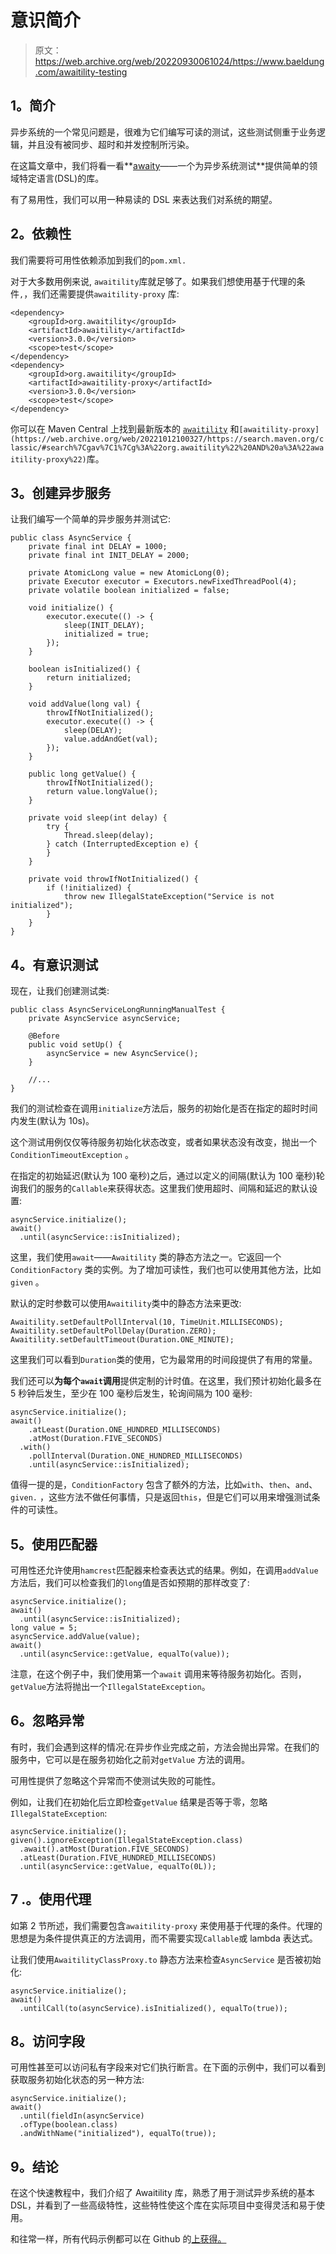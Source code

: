 # 意识简介

> 原文：<https://web.archive.org/web/20220930061024/https://www.baeldung.com/awaitility-testing>

## **1。简介**

异步系统的一个常见问题是，很难为它们编写可读的测试，这些测试侧重于业务逻辑，并且没有被同步、超时和并发控制所污染。

在这篇文章中，我们将看一看**[awaity](https://web.archive.org/web/20221012100327/http://www.awaitility.org/)——一个为异步系统测试**提供简单的领域特定语言(DSL)的库。

有了易用性，我们可以用一种易读的 DSL 来表达我们对系统的期望。

## **2。依赖性**

我们需要将可用性依赖添加到我们的`pom.xml.`

对于大多数用例来说, `awaitility`库就足够了。如果我们想使用基于代理的条件`,`，我们还需要提供`awaitility-proxy` 库:

```
<dependency>
    <groupId>org.awaitility</groupId>
    <artifactId>awaitility</artifactId>
    <version>3.0.0</version>
    <scope>test</scope>
</dependency>
<dependency>
    <groupId>org.awaitility</groupId>
    <artifactId>awaitility-proxy</artifactId>
    <version>3.0.0</version>
    <scope>test</scope>
</dependency>
```

你可以在 Maven Central 上找到最新版本的 [`awaitility`](https://web.archive.org/web/20221012100327/https://search.maven.org/classic/#search%7Cgav%7C1%7Cg%3A%22org.awaitility%22%20AND%20a%3A%22awaitility%22) 和`[awaitility-proxy](https://web.archive.org/web/20221012100327/https://search.maven.org/classic/#search%7Cgav%7C1%7Cg%3A%22org.awaitility%22%20AND%20a%3A%22awaitility-proxy%22)`库。

## **3。创建异步服务**

让我们编写一个简单的异步服务并测试它:

```
public class AsyncService {
    private final int DELAY = 1000;
    private final int INIT_DELAY = 2000;

    private AtomicLong value = new AtomicLong(0);
    private Executor executor = Executors.newFixedThreadPool(4);
    private volatile boolean initialized = false;

    void initialize() {
        executor.execute(() -> {
            sleep(INIT_DELAY);
            initialized = true;
        });
    }

    boolean isInitialized() {
        return initialized;
    }

    void addValue(long val) {
        throwIfNotInitialized();
        executor.execute(() -> {
            sleep(DELAY);
            value.addAndGet(val);
        });
    }

    public long getValue() {
        throwIfNotInitialized();
        return value.longValue();
    }

    private void sleep(int delay) {
        try {
            Thread.sleep(delay);
        } catch (InterruptedException e) {
        }
    }

    private void throwIfNotInitialized() {
        if (!initialized) {
            throw new IllegalStateException("Service is not initialized");
        }
    }
}
```

## **4。有意识测试**

现在，让我们创建测试类:

```
public class AsyncServiceLongRunningManualTest {
    private AsyncService asyncService;

    @Before
    public void setUp() {
        asyncService = new AsyncService();
    }

    //...
}
```

我们的测试检查在调用`initialize`方法后，服务的初始化是否在指定的超时时间内发生(默认为 10s)。

这个测试用例仅仅等待服务初始化状态改变，或者如果状态没有改变，抛出一个`ConditionTimeoutException` 。

在指定的初始延迟(默认为 100 毫秒)之后，通过以定义的间隔(默认为 100 毫秒)轮询我们的服务的`Callable`来获得状态。这里我们使用超时、间隔和延迟的默认设置:

```
asyncService.initialize();
await()
  .until(asyncService::isInitialized);
```

这里，我们使用`await`——`Awaitility` 类的静态方法之一。它返回一个`ConditionFactory` 类的实例。为了增加可读性，我们也可以使用其他方法，比如`given` 。

默认的定时参数可以使用`Awaitility`类中的静态方法来更改:

```
Awaitility.setDefaultPollInterval(10, TimeUnit.MILLISECONDS);
Awaitility.setDefaultPollDelay(Duration.ZERO);
Awaitility.setDefaultTimeout(Duration.ONE_MINUTE);
```

这里我们可以看到`Duration`类的使用，它为最常用的时间段提供了有用的常量。

我们还可以**为每个`await`调用**提供定制的计时值。在这里，我们预计初始化最多在 5 秒钟后发生，至少在 100 毫秒后发生，轮询间隔为 100 毫秒:

```
asyncService.initialize();
await()
    .atLeast(Duration.ONE_HUNDRED_MILLISECONDS)
    .atMost(Duration.FIVE_SECONDS)
  .with()
    .pollInterval(Duration.ONE_HUNDRED_MILLISECONDS)
    .until(asyncService::isInitialized);
```

值得一提的是，`ConditionFactory` 包含了额外的方法，比如`with`、`then`、`and`、`given.` ，这些方法不做任何事情，只是返回`this`，但是它们可以用来增强测试条件的可读性。

## **5。使用匹配器**

可用性还允许使用`hamcrest`匹配器来检查表达式的结果。例如，在调用`addValue`方法后，我们可以检查我们的`long`值是否如预期的那样改变了:

```
asyncService.initialize();
await()
  .until(asyncService::isInitialized);
long value = 5;
asyncService.addValue(value);
await()
  .until(asyncService::getValue, equalTo(value));
```

注意，在这个例子中，我们使用第一个`await` 调用来等待服务初始化。否则，`getValue`方法将抛出一个`IllegalStateException`。

## **6。忽略异常**

有时，我们会遇到这样的情况:在异步作业完成之前，方法会抛出异常。在我们的服务中，它可以是在服务初始化之前对`getValue` 方法的调用。

可用性提供了忽略这个异常而不使测试失败的可能性。

例如，让我们在初始化后立即检查`getValue` 结果是否等于零，忽略`IllegalStateException`:

```
asyncService.initialize();
given().ignoreException(IllegalStateException.class)
  .await().atMost(Duration.FIVE_SECONDS)
  .atLeast(Duration.FIVE_HUNDRED_MILLISECONDS)
  .until(asyncService::getValue, equalTo(0L));
```

## 7 .**。使用代理**

如第 2 节所述，我们需要包含`awaitility-proxy` 来使用基于代理的条件。代理的思想是为条件提供真正的方法调用，而不需要实现`Callable`或 lambda 表达式。

让我们使用`AwaitilityClassProxy.to` 静态方法来检查`AsyncService` 是否被初始化:

```
asyncService.initialize();
await()
  .untilCall(to(asyncService).isInitialized(), equalTo(true));
```

## **8。访问字段**

可用性甚至可以访问私有字段来对它们执行断言。在下面的示例中，我们可以看到获取服务初始化状态的另一种方法:

```
asyncService.initialize();
await()
  .until(fieldIn(asyncService)
  .ofType(boolean.class)
  .andWithName("initialized"), equalTo(true));
```

## **9。结论**

在这个快速教程中，我们介绍了 Awaitility 库，熟悉了用于测试异步系统的基本 DSL，并看到了一些高级特性，这些特性使这个库在实际项目中变得灵活和易于使用。

和往常一样，所有代码示例都可以在 Github 的[上获得。](https://web.archive.org/web/20221012100327/https://github.com/eugenp/tutorials/tree/master/libraries-testing)